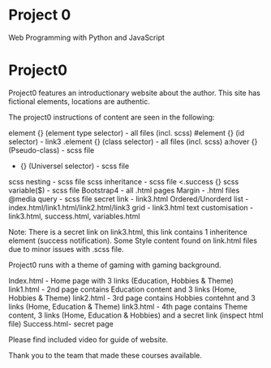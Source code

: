 # Project 0

Web Programming with Python and JavaScript
# Project0

Project0 features an introductionary website about the author. This site has fictional elements, locations are authentic.

The project0 instructions of content are seen in the following:

element {} (element type selector)		- all files (incl. scss)
#element {} (id selector)				- link3
.element {} (class selector)			- all files (incl. scss)
a:hover {} (Pseudo-class)				- scss file
* {} (Universel selector)				- scss file

scss nesting 						    - scss file
scss inheritance					    - scss file <.success {}
scss variable($)					    - scss file
Bootstrap4 						        - all .html pages 
Margin 						            - .html files
@media query						    - scss file
secret link						        - link3.html
Ordered/Unorderd list					- index.html/link1.html/link2.html/link3
grid							        - link3.html
text customisation                      - link3.html, success.html, variables.html

Note: There is a secret link on link3.html, this link contains 1 inheritence element (success notification).
    Some Style content found on link.html files due to minor issues with .scss file.

Project0 runs with a theme of gaming with gaming background.

Index.html - Home page with 3 links (Education, Hobbies & Theme)
link1.html - 2nd page contains Education content and 3 links (Home, Hobbies & Theme)
link2.html - 3rd page contains Hobbies contehnt and 3 links (Home, Education & Theme)
link3.html - 4th page contains Theme content, 3 links (Home, Education & Hobbies) and a secret link (inspect html file)
Success.html- secret page

Please find included video for guide of website.

Thank you to the team that made these courses available.
